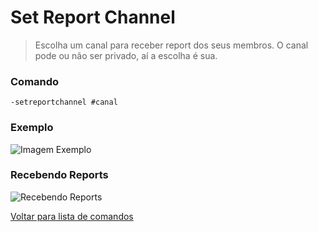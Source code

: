 # Set Report Channel
> Escolha um canal para receber report dos seus membros. O canal pode ou não ser privado, aí a escolha é sua.

### Comando
`-setreportchannel #canal`

### Exemplo
![Imagem Exemplo](https://github.com/rodycouto/RaphyCommands/blob/main/images/Report%20Exemple.png)

### Recebendo Reports
![Recebendo Reports](https://github.com/rodycouto/RaphyCommands/blob/main/images/Report%20Image.png)

[Voltar para lista de comandos](https://github.com/rodycouto/RaphyCommands/blob/main/README.md)